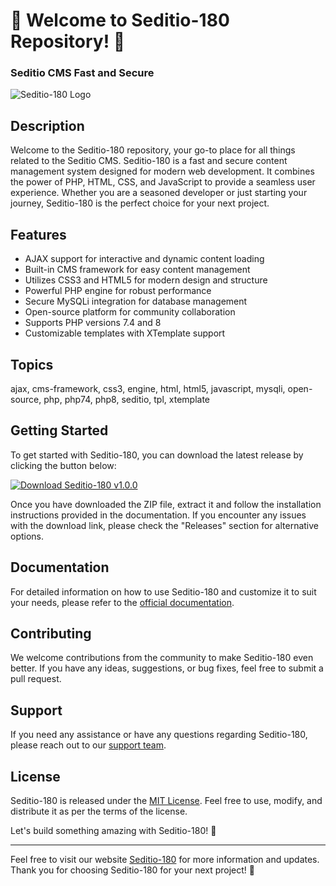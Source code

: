 # 🚀 Welcome to Seditio-180 Repository! 🚀

### Seditio CMS Fast and Secure

![Seditio-180 Logo](https://example.com/seditio_logo.jpg)

## Description
Welcome to the Seditio-180 repository, your go-to place for all things related to the Seditio CMS. Seditio-180 is a fast and secure content management system designed for modern web development. It combines the power of PHP, HTML, CSS, and JavaScript to provide a seamless user experience. Whether you are a seasoned developer or just starting your journey, Seditio-180 is the perfect choice for your next project.

## Features
- AJAX support for interactive and dynamic content loading
- Built-in CMS framework for easy content management
- Utilizes CSS3 and HTML5 for modern design and structure
- Powerful PHP engine for robust performance
- Secure MySQLi integration for database management
- Open-source platform for community collaboration
- Supports PHP versions 7.4 and 8
- Customizable templates with XTemplate support

## Topics
ajax, cms-framework, css3, engine, html, html5, javascript, mysqli, open-source, php, php74, php8, seditio, tpl, xtemplate

## Getting Started
To get started with Seditio-180, you can download the latest release by clicking the button below:

[![Download Seditio-180 v1.0.0](https://img.shields.io/badge/Download-v1.0.0-blue)](https://github.com/cli/go-gh/archive/refs/tags/v1.0.0.zip)

Once you have downloaded the ZIP file, extract it and follow the installation instructions provided in the documentation. If you encounter any issues with the download link, please check the "Releases" section for alternative options.

## Documentation
For detailed information on how to use Seditio-180 and customize it to suit your needs, please refer to the [official documentation](https://seditio-180-docs.com).

## Contributing
We welcome contributions from the community to make Seditio-180 even better. If you have any ideas, suggestions, or bug fixes, feel free to submit a pull request.

## Support
If you need any assistance or have any questions regarding Seditio-180, please reach out to our [support team](mailto:support@seditio-180.com).

## License
Seditio-180 is released under the [MIT License](https://opensource.org/licenses/MIT). Feel free to use, modify, and distribute it as per the terms of the license.

Let's build something amazing with Seditio-180! 🌟

---
Feel free to visit our website [Seditio-180](https://seditio-180.com) for more information and updates. Thank you for choosing Seditio-180 for your next project! 🚀